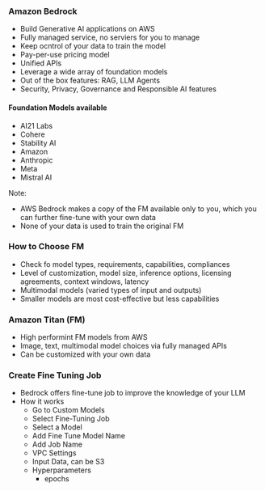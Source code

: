 ### Amazon Bedrock

- Build Generative AI applications on AWS
- Fully managed service, no serviers for you to manage
- Keep ocntrol of your data to train the model
- Pay-per-use pricing model
- Unified APIs
- Leverage a wide array of foundation models
- Out of the box features: RAG, LLM Agents
- Security, Privacy, Governance and Responsible AI features


#### Foundation Models available 
- AI21 Labs
- Cohere
- Stability AI
- Amazon 
- Anthropic
- Meta
- Mistral AI

Note: 
- AWS Bedrock makes a copy of the FM available only to you, which you can further fine-tune with your own data
- None of your data is used to train the original  FM


### How to Choose FM
- Check fo model types, requirements, capabilities, compliances
- Level of customization, model size, inference options, licensing agreements, context windows, latency
- Multimodal models (varied types of input and outputs)
- Smaller models are most cost-effective but less capabilities

### Amazon Titan (FM)
- High performint FM models from AWS
- Image, text, multimodal model choices via fully managed APIs
- Can be customized with your own data


### Create Fine Tuning Job
- Bedrock offers fine-tune job to improve the knowledge of your LLM
- How it works
    - Go to Custom Models
    - Select Fine-Tuning Job
    - Select a Model
    - Add Fine Tune Model Name
    - Add Job Name
    - VPC Settings
    - Input Data, can be S3
    - Hyperparameters
        - epochs

